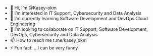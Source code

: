 - 👋 Hi, I’m @Kasey-okm
- 👀 I’m interested in IT Support, Cybersecurity and Data Analysis
- 🌱 I’m currently learning Software Development and DevOps Cloud Engineering 
- 💞️ I’m looking to collaborate on IT Support, Software Development, DevOps, Cybersecurity and Data Analysis 
- 📫 How to reach me t.me/kasey_okm 
- ⚡ Fun fact: ...I can be very funny

<!---
KaseySOC/KaseySOC is a ✨ special ✨ repository because its `README.md` (this file) appears on your GitHub profile.
You can click the Preview link to take a look at your changes.
--->
